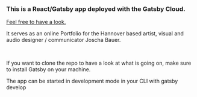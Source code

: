 <h3>This is a React/Gatsby app deployed with the Gatsby Cloud.</h3>
<a href="https://www.joschabauer.com" target="_blank">Feel free to have a look.</a>
<p>It serves as an online Portfolio for the Hannover based artist, visual and audio designer / communicator Joscha Bauer.</p>
<br>
<p>If you want to clone the repo to have a look at what is going on, make sure to install Gatsby on your machine.</p>
<p>The app can be started in development mode in your CLI with gatsby develop</p>
